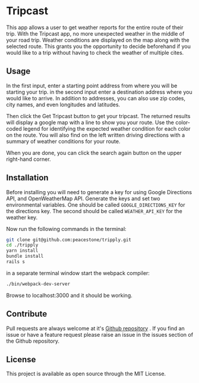 # Tripcast

This app allows a user to get weather reports for the entire route of their trip. With the Tripcast app, no more unexpected weather in the middle of your road trip. Weather conditions are displayed on the map along with the selected route. This grants you the opportunity to decide beforehand if you would like to a trip without having to check the weather of multiple cites.

## Usage

In the first input, enter a starting point address from where you will be starting your trip. in the second input enter a destination address where you would like to arrive. In addition to addresses, you can also use zip codes, city names, and even longitudes and latitudes.

Then click the Get Tripcast button to get your tripcast. The returned results will display a google map with a line to show you your route. Use the color-coded legend for identifying the expected weather condition for each color on the route. You will also find on the left written driving directions with a summary of weather conditions for your route.

When you are done, you can click the search again button on the upper right-hand corner.

## Installation

Before installing you will need to generate a key for using Google Directions API, and OpenWeatherMap API. Generate the keys and set two environmental variables. One should be called `GOOGLE_DIRECTIONS_KEY` for the directions key. The second should be called `WEATHER_API_KEY` for the weather key.

Now run the following commands in the terminal:

```bash
git clone git@github.com:peacestone/tripply.git
cd ./tripply
yarn install
bundle install
rails s
```

in a separate terminal window start the webpack compiler:

```bash
./bin/webpack-dev-server
```

Browse to localhost:3000 and it should be working.

## Contribute

Pull requests are always welcome at it's [Github repository](https://github.com/peacestone/tripply) . If you find an issue or have a feature request please raise an issue in the issues section of the Github repository.

## License

This project is available as open source through the MIT License.
